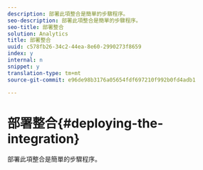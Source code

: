 ```yaml
---
description: 部署此項整合是簡單的步驟程序。
seo-description: 部署此項整合是簡單的步驟程序。
seo-title: 部署整合
solution: Analytics
title: 部署整合
uuid: c578fb26-34c2-44ea-8e60-2990273f8659
index: y
internal: n
snippet: y
translation-type: tm+mt
source-git-commit: e96de98b3176a05654fdf697210f992b0fd4adb1

---
```



# 部署整合{#deploying-the-integration}

部署此項整合是簡單的步驟程序。

